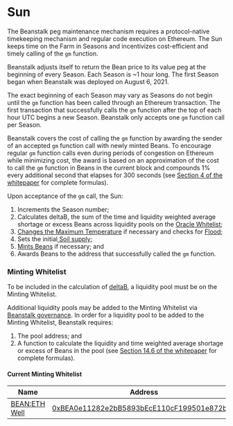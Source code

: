 # Sun

The Beanstalk peg maintenance mechanism requires a protocol-native timekeeping mechanism and regular code execution on Ethereum. The Sun keeps time on the Farm in Seasons and incentivizes cost-efficient and timely calling of the `gm` function.

Beanstalk adjusts itself to return the Bean price to its value peg at the beginning of every Season. Each Season is \~1 hour long. The first Season began when Beanstalk was deployed on August 6, 2021.

The exact beginning of each Season may vary as Seasons do not begin until the `gm` function has been called through an Ethereum transaction. The first transaction that successfully calls the `gm` function after the top of each hour UTC begins a new Season. Beanstalk only accepts one `gm` function call per Season.

Beanstalk covers the cost of calling the `gm` function by awarding the sender of an accepted `gm` function call with newly minted Beans. To encourage regular `gm` function calls even during periods of congestion on Ethereum while minimizing cost, the award is based on an approximation of the cost to call the `gm` function in Beans in the current block and compounds 1% every additional second that elapses for 300 seconds (see [Section 4 of the whitepaper](https://bean.money/beanstalk.pdf#section.4) for complete formulas).

Upon acceptance of the `gm` call, the Sun:

1. Increments the Season number;
2. Calculates deltaB, the sum of the time and liquidity weighted average shortage or excess Beans across liquidity pools on the [Oracle Whitelist](sun.md#oracle-whitelist);
3. [Changes the Maximum Temperature](../peg-maintenance/temperature.md) if necessary and checks for [Flood](../peg-maintenance/flood.md);
4. Sets the initial[ Soil supply](../peg-maintenance/overview.md#soil-supply);
5. [Mints Beans](../peg-maintenance/overview.md#bean-supply) if necessary; and
6. Awards Beans to the address that successfully called the `gm` function.

### Minting Whitelist

To be included in the calculation of [deltaB](../protocol/glossary.md#deltab), a liquidity pool must be on the Minting Whitelist.

Additional liquidity pools may be added to the Minting Whitelist via [Beanstalk governance](../governance/beanstalk/). In order for a liquidity pool to be added to the Minting Whitelist, Beanstalk requires:

1. The pool address; and
2. A function to calculate the liquidity and time weighted average shortage or excess of Beans in the pool (see [Section 14.6 of the whitepaper](https://bean.money/beanstalk.pdf#subsection.14.6) for complete formulas).

#### Current Minting Whitelist

| Name                                                                                       | Address                                                                                                               |
| ------------------------------------------------------------------------------------------ | --------------------------------------------------------------------------------------------------------------------- |
| [BEAN:ETH Well](https://basin.exchange/#/wells/0xbea0e11282e2bb5893bece110cf199501e872bad) | [0xBEA0e11282e2bB5893bEcE110cF199501e872bAd](https://etherscan.io/address/0xBEA0e11282e2bB5893bEcE110cF199501e872bAd) |
